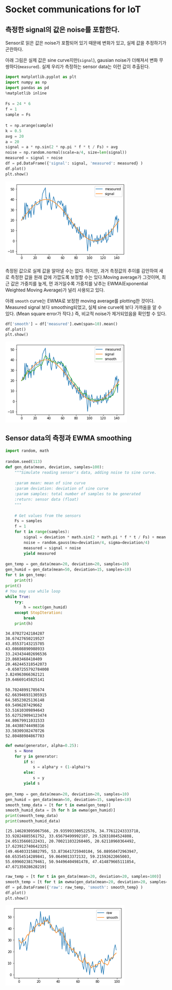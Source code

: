 
# Socket communications for IoT
## 측정한 signal의 값은 noise를 포함한다.
Sensor로 읽은 값은 noise가 포함되어 있기 때문에 변화가 있고, 실제 값을 추정하기가 곤란하다. 

아래 그림은 실제 값은 sine curve지만(`signal`), gausian noise가 더해져서 변화 무쌍하다(`measured`). 실제 우리가 측정하는 sensor data는 이런 값이 추출된다.


```python
import matplotlib.pyplot as plt
import numpy as np
import pandas as pd
%matplotlib inline

Fs = 24 * 6
f = 1
sample = Fs

t = np.arange(sample)
k = 0.5
avg = 20
a = 20
signal = a * np.sin(2 * np.pi * f * t / Fs) + avg
noise = np.random.normal(scale=a/4, size=len(signal))
measured = signal + noise
df = pd.DataFrame({'signal': signal, 'measured': measured} )
df.plot()
plt.show()
```


![png](output_1_0.png)


측정된 값으로 실제 값을 알아낼 수는 없다. 하지만, 과거 측정값의 추이를 감안하여 새로 측정한 값을 원래 값에 가깝도록 보정할 수는 있다.Moving average가 그것이며, 최근 값은 가중치를 높게, 먼 과거일수록 가중치를 낮추는 EWMA(Exponential Weighted Moving Average)가 널리 사용되고 있다. 

아래 `smooth` curve는 EWMA로 보정한 moving average를 plotting한 것이다. Measured signal 보다 smoothing되었고, 실체 sine curve에 보다 가까움을 알 수 있다. (Mean square error가 작다.) 즉, 비교적 noise가 제거되었음을 확인할 수 있다.


```python
df['smooth'] = df['measured'].ewm(span=10).mean()
df.plot()
plt.show()
```


![png](output_3_0.png)


## Sensor data의 측정과 EWMA smoothing


```python
import random, math

random.seed(113)
def gen_data(mean, deviation, samples=100):
    """Simulate reading sensor's data, adding noise to sine curve.
    
    :param mean: mean of sine curve
    :param deviation: deviation of sine curve
    :param samples: total number of samples to be generated
    :return: sensor data (float)
    """

    # Get values from the sensors
    Fs = samples
    f = 1
    for t in range(samples):
        signal = deviation * math.sin(2 * math.pi * f * t / Fs) + mean
        noise = random.gauss(mu=deviation/4, sigma=deviation/4)
        measured = signal + noise
        yield measured
        
gen_temp = gen_data(mean=20, deviation=20, samples=10)
gen_humid = gen_data(mean=50, deviation=15, samples=10)
for t in gen_temp:
    print(t)
print()
# You may use while loop
while True:
    try:
        h = next(gen_humid)
    except StopIteration:
        break
    print(h)
```

    34.87027242184287
    38.67427650219527
    43.85537143215785
    43.08608890988933
    33.243434402696536
    23.8603468410409
    20.462445318542073
    -0.6507255792784008
    3.824963066362121
    19.64669145825141
    
    50.70248991705674
    62.663946931305915
    64.58523025136148
    69.5496287429662
    53.51610309894643
    55.627529094123474
    44.80679911031533
    38.44388744498316
    33.58309382470726
    52.80488984867783
    


```python
def ewma(generator, alpha=0.25):
    s = None
    for y in generator:
        if s:
            s = alpha*y + (1-alpha)*s
        else:
            s = y
        yield s

gen_temp = gen_data(mean=20, deviation=20, samples=10)
gen_humid = gen_data(mean=50, deviation=15, samples=10)
smooth_temp_data = [t for t in ewma(gen_temp)]
smooth_humid_data = [h for h in ewma(gen_humid)]
print(smooth_temp_data)
print(smooth_humid_data)
```

    [25.146203095067566, 29.935993300522576, 34.77612243333718, 33.92824885561752, 33.65679499992107, 29.52831084524808, 24.05135660122431, 20.700211032260405, 20.62110960364492, 17.623912740642325]
    [49.46403315882795, 53.873641725940104, 56.08950472963947, 60.65354514289841, 59.0649013372132, 59.21592622065003, 55.69960238179461, 50.94496404981478, 47.414879665111854, 47.67135028628219]
    


```python
raw_temp = [t for t in gen_data(mean=20, deviation=20, samples=100)]
smooth_temp = [t for t in ewma(gen_data(mean=20, deviation=20, samples=100))]
df = pd.DataFrame({'raw': raw_temp, 'smooth': smooth_temp} )
df.plot()
plt.show()
```


![png](output_7_0.png)

